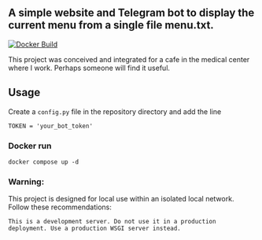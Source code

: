 ## A simple website and Telegram bot to display the current menu from a single file menu.txt. 
[![Docker Build](https://github.com/youonmyown/website-telebot-from-1file/actions/workflows/docker-image.yml/badge.svg?branch=main)](https://github.com/youonmyown/website-telebot-from-1file/actions/workflows/docker-image.yml)

This project was conceived and integrated for a cafe in the medical center where I work. Perhaps someone will find it useful.

## Usage

Create a `config.py` file in the repository directory and add the line
```
TOKEN = 'your_bot_token'
```

### Docker run
```
docker compose up -d
```

### Warning: 
This project is designed for local use within an isolated local network. Follow these recommendations:
```
This is a development server. Do not use it in a production deployment. Use a production WSGI server instead.
```
